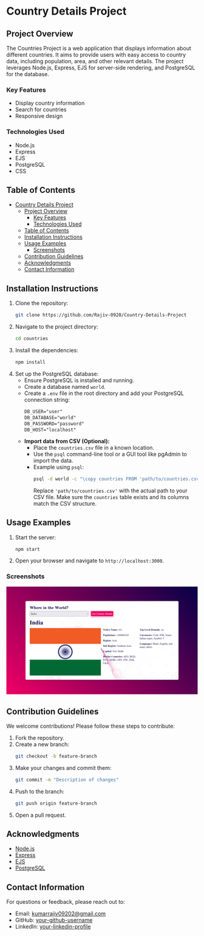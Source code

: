 # Country Details Project

## Project Overview

The Countries Project is a web application that displays information about different countries. It aims to provide users with easy access to country data, including population, area, and other relevant details. The project leverages Node.js, Express, EJS for server-side rendering, and PostgreSQL for the database.

### Key Features
- Display country information
- Search for countries
- Responsive design

### Technologies Used
- Node.js
- Express
- EJS
- PostgreSQL
- CSS

## Table of Contents
- [Country Details Project](#country-details-project)
  - [Project Overview](#project-overview)
    - [Key Features](#key-features)
    - [Technologies Used](#technologies-used)
  - [Table of Contents](#table-of-contents)
  - [Installation Instructions](#installation-instructions)
  - [Usage Examples](#usage-examples)
    - [Screenshots](#screenshots)
  - [Contribution Guidelines](#contribution-guidelines)
  - [Acknowledgments](#acknowledgments)
  - [Contact Information](#contact-information)

## Installation Instructions

1. Clone the repository:
    ```sh
    git clone https://github.com/Rajiv-0920/Country-Details-Project 
    ```
2. Navigate to the project directory:
    ```sh
    cd countries
    ```
3. Install the dependencies:
    ```sh
    npm install
    ```
4. Set up the PostgreSQL database:
    - Ensure PostgreSQL is installed and running.
    - Create a database named `world`.
    - Create a `.env` file in the root directory and add your PostgreSQL connection string:
        ```env
        DB_USER="user"
        DB_DATABASE="world"
        DB_PASSWORD="password"
        DB_HOST="localhost"
        ```
    - **Import data from CSV (Optional):**
        - Place the `countries.csv` file in a known location.
        - Use the `psql` command-line tool or a GUI tool like pgAdmin to import the data.
        - Example using `psql`:
            ```sh
            psql -d world -c "\copy countries FROM 'path/to/countries.csv' DELIMITER ',' CSV HEADER;"
            ```
            Replace `'path/to/countries.csv'` with the actual path to your CSV file.  Make sure the `countries` table exists and its columns match the CSV structure.

## Usage Examples

1. Start the server:
    ```sh
    npm start
    ```
2. Open your browser and navigate to `http://localhost:3000`.

### Screenshots
![Home Page](./public/screenshot/image.png)

## Contribution Guidelines

We welcome contributions! Please follow these steps to contribute:

1. Fork the repository.
2. Create a new branch:
    ```sh
    git checkout -b feature-branch
    ```
3. Make your changes and commit them:
    ```sh
    git commit -m "Description of changes"
    ```
4. Push to the branch:
    ```sh
    git push origin feature-branch
    ```
5. Open a pull request.

## Acknowledgments

- [Node.js](https://nodejs.org/)
- [Express](https://expressjs.com/)
- [EJS](https://ejs.co/)
- [PostgreSQL](https://www.postgresql.org/)

## Contact Information

For questions or feedback, please reach out to:

- Email: kumarrajiv09202@gmail.com
- GitHub: [your-github-username](https://github.com/rajiv-0920)
- LinkedIn: [your-linkedin-profile](https://www.linkedin.com/in/rajiv4373)